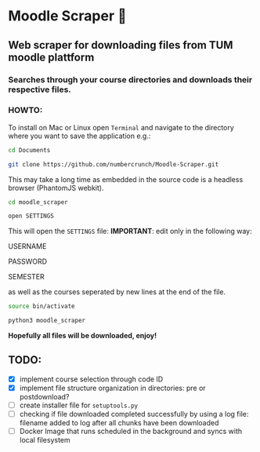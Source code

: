 # Moodle Scraper 🔮

## Web scraper for downloading files from TUM moodle plattform
### **Searches through your course directories and downloads their respective files.**

### HOWTO:

To install on Mac or Linux open `Terminal` and navigate to the directory where you want to save the application e.g.:

```bash
cd Documents

git clone https://github.com/numbercrunch/Moodle-Scraper.git
```

This may take a long time as embedded in the source code is a headless browser (PhantomJS webkit).

```bash
cd moodle_scraper

open SETTINGS
```

This will open the `SETTINGS` file:
**IMPORTANT**: edit only in the following way:

USERNAME

PASSWORD

SEMESTER

as well as the courses seperated by new lines at the end of the file.

```bash
source bin/activate

python3 moodle_scraper
```
**Hopefully all files will be downloaded, enjoy!**


## TODO:
- [x] implement course selection through code ID
- [x] implement file structure organization in directories: pre or postdownload?
- [ ] create installer file for `setuptools.py`
- [ ] checking if file downloaded completed successfully by using a log file: filename added to log after all chunks have been downloaded
- [ ] Docker Image that runs scheduled in the background and syncs with local filesystem
